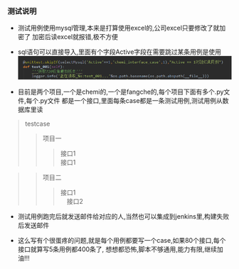 
### 测试说明
* 测试用例使用mysql管理,本来是打算使用excel的,公司excel只要修改了就加密了
  加密后读excel就报错,极不方便
* sql语句可以直接导入,里面有个字段Active字段在需要跳过某条用例是使用
![alt text](https://github.com/Farleygood/fangche-apitest/raw/master/img/1.png)

* 目前是两个项目,一个是chemi的,一个是fangche的,每个项目下面有多个.py文件,每个.py文件
  都是一个接口,里面每条case都是一条测试用例,测试用例从数据库里读
 > testcase
 >> 项目一
 >>> 接口1  
 >>> 接口1  
 
 >> 项目二
 >>> 接口1  
 >>>　接口2  
* 测试用例跑完后就发送邮件给对应的人,当然也可以集成到jenkins里,构建失败后发送邮件

* 这么写有个很蛋疼的问题,就是每个用例都要写一个case,如果80个接口,每个接口就算写5条用例都400条了,
  想想都恐怖,脚本不够通用,能力有限,继续加油!!!
